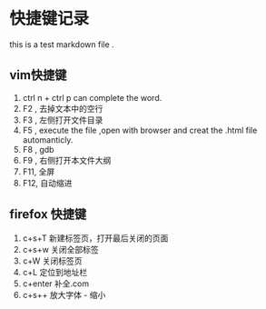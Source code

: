 快捷键记录
==
    
this is a test markdown file .
    
vim快捷键
-
1. ctrl n + ctrl p can complete the word.
3. F2 , 去掉文本中的空行
4. F3 , 左侧打开文件目录
2. F5 , execute the file ,open with browser and creat the .html file automanticly.
5. F8 , gdb
6. F9 , 右侧打开本文件大纲
7. F11, 全屏
8. F12, 自动缩进

firefox 快捷键
-
1. c+s+T  新建标签页，打开最后关闭的页面
2. c+s+w 关闭全部标签
3. c+W  关闭标签页
4. c+L 定位到地址栏
5. c+enter 补全.com
6. c+s++ 放大字体 - 缩小
